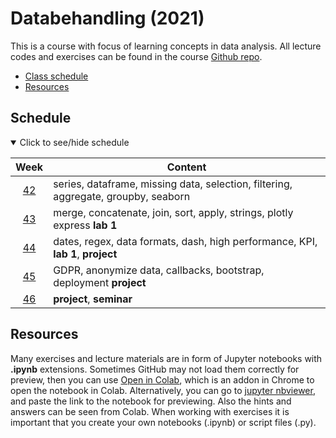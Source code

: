 # Databehandling (2021)

This is a course with focus of learning concepts in data analysis. All lecture codes and exercises can be found in the course [Github repo][ghr].

[ghr]: https://github.com/kokchun/Databehandling-21

- [Class schedule](https://github.com/kokchun/Databehandling-21/blob/main/Schedule_Databehandling_AI21.md)
- [Resources](https://github.com/kokchun/Databehandling-21/tree/main/Resources)

## Schedule

<details open>
  
<summary id="schedule">Click to see/hide schedule</summary>

|    Week     | Content                                                                            |
| :---------: | ---------------------------------------------------------------------------------- |
| [42][week1] | series, dataframe, missing data, selection, filtering, aggregate, groupby, seaborn |
| [43][week2] | merge, concatenate, join, sort, apply, strings, plotly express **lab 1**           |
| [44][week3] | dates, regex, data formats, dash, high performance, KPI, **lab 1**, **project**    |
| [45][week4] | GDPR, anonymize data, callbacks, bootstrap, deployment **project**                 |
| [46][week5] | **project**, **seminar**                                                           |

</details>

[week1]: https://github.com/kokchun/Databehandling-21/blob/main/Resources/week1.md
[week2]: https://github.com/kokchun/Databehandling-21/blob/main/Resources/week2.md
[week3]: https://github.com/kokchun/Databehandling-21/blob/main/Resources/week3.md
[week4]: https://github.com/kokchun/Databehandling-21/blob/main/Resources/week4.md
[week5]: https://github.com/kokchun/Databehandling-21/blob/main/Resources/week5.md

## Resources

Many exercises and lecture materials are in form of Jupyter notebooks with **.ipynb** extensions. Sometimes GitHub may not load them correctly for preview, then you can use [Open in Colab][colab_addon], which is an addon in Chrome to open the notebook in Colab. Alternatively, you can go to [jupyter nbviewer][nbviewer], and paste the link to the notebook for previewing. Also the hints and answers can be seen from Colab. When working with exercises it is important that you create your own notebooks (.ipynb) or script files (.py).

[nbviewer]: https://nbviewer.jupyter.org/
[colab_addon]: https://chrome.google.com/webstore/detail/open-in-colab/iogfkhleblhcpcekbiedikdehleodpjo?hl=sv
